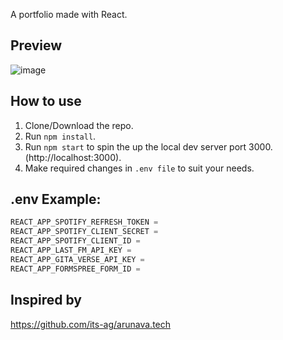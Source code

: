 A portfolio made with React.

## Preview

![image](https://github.com/pranshu05/pranshu05.vercel.app/assets/70943732/fec30696-afcb-44ed-91ec-8033da298b3f)

## How to use

1. Clone/Download the repo.
2. Run `npm install`.
3. Run `npm start` to spin the up the local dev server port 3000.(http://localhost:3000).
4. Make required changes in `.env file` to suit your needs.

## .env Example:

```js
REACT_APP_SPOTIFY_REFRESH_TOKEN =
REACT_APP_SPOTIFY_CLIENT_SECRET =
REACT_APP_SPOTIFY_CLIENT_ID =
REACT_APP_LAST_FM_API_KEY =
REACT_APP_GITA_VERSE_API_KEY =
REACT_APP_FORMSPREE_FORM_ID =
```

## Inspired by

https://github.com/its-ag/arunava.tech
